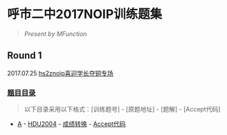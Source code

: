 # 呼市二中2017NOIP训练题集
> *Present by MFunction*

## Round 1 

2017.07.25
[hs2znoip喜迎学长夺铜专场](https://vjudge.net/contest/173239)

### [题目目录](https://github.com/MFunction96/hs2znoip/labels/Round1)

> 以下目录采用以下格式：[训练题号] - [原题地址] - [题解] - [Accept代码]

- [A](https://vjudge.net/contest/173239#problem/A) - [HDU2004](http://acm.hdu.edu.cn/showproblem.php?pid=2004) - [成绩转换](https://github.com/MFunction96/hs2znoip/issues/1) - [Accept代码](https://github.com/MFunction96/hs2znoip/blob/master/Round1/A.cpp)
